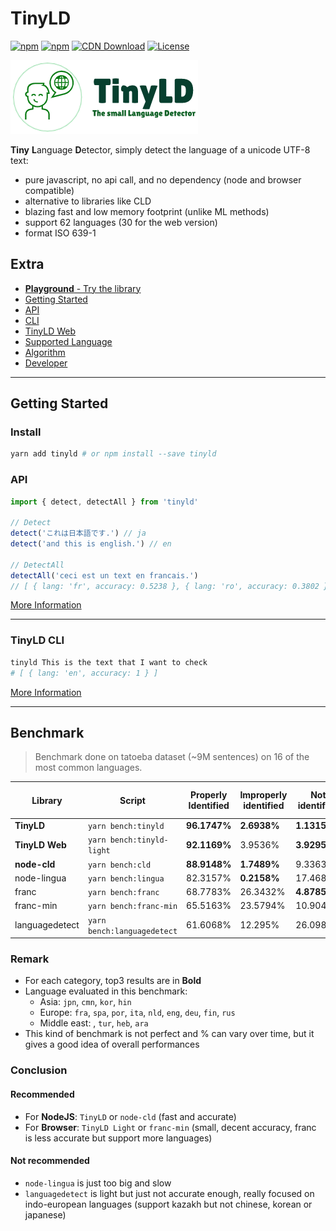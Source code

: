 # TinyLD

[![npm](https://img.shields.io/npm/v/tinyld)](https://www.npmjs.com/package/tinyld)
[![npm](https://img.shields.io/npm/dm/tinyld)](https://www.npmjs.com/package/tinyld)
[![CDN Download](https://data.jsdelivr.com/v1/package/npm/tinyld/badge)](https://www.jsdelivr.com/package/npm/tinyld)
[![License](https://img.shields.io/npm/l/tinyld.svg)](https://npmjs.org/package/tinyld)

![logo](./banner.png)

**Tiny** **L**anguage **D**etector, simply detect the language of a unicode UTF-8 text:

- pure javascript, no api call, and no dependency (node and browser compatible)
- alternative to libraries like CLD
- blazing fast and low memory footprint (unlike ML methods)
- support 62 languages (30 for the web version)
- format ISO 639-1

## Extra

- [**Playground** - Try the library](https://runkit.com/kefniark/tinyld)
- [Getting Started](./docs/install.md)
- [API](./docs/api.md)
- [CLI](./docs/cli.md)
- [TinyLD Web](./docs/light.md)
- [Supported Language](./docs/langs.md)
- [Algorithm](./docs/algorithm.md)
- [Developer](./docs/dev.md)

---

## Getting Started

### Install

```sh
yarn add tinyld # or npm install --save tinyld
```

### API

```js
import { detect, detectAll } from 'tinyld'

// Detect
detect('これは日本語です.') // ja
detect('and this is english.') // en

// DetectAll
detectAll('ceci est un text en francais.')
// [ { lang: 'fr', accuracy: 0.5238 }, { lang: 'ro', accuracy: 0.3802 }, ... ]
```

[More Information](./docs/install.md)

---

### **TinyLD CLI**

```bash
tinyld This is the text that I want to check
# [ { lang: 'en', accuracy: 1 } ]
```

[More Information](./docs/cli.md)

---

## Benchmark

> Benchmark done on tatoeba dataset (~9M sentences) on 16 of the most common languages.

| Library        | Script                      | Properly Identified | Improperly identified | Not identified | Avg Execution Time | Disk Size |
| -------------- | --------------------------- | ------------------- | --------------------- | -------------- | ------------------ | --------- |
| **TinyLD**     | `yarn bench:tinyld`         | **96.1747%**        | **2.6938%**           | **1.1315%**    | 0.1315ms.          | 778KB     |
| **TinyLD Web** | `yarn bench:tinyld-light`   | **92.1169%**        | 3.9536%               | **3.9295%**    | **0.0616ms.**      | **89KB**  |
| **node-cld**   | `yarn bench:cld`            | **88.9148%**        | **1.7489%**           | 9.3363%        | **0.0612ms.**      | > 10MB    |
| node-lingua    | `yarn bench:lingua`         | 82.3157%            | **0.2158%**           | 17.4685%       | 0.7085ms.          | ~100MB    |
| franc          | `yarn bench:franc`          | 68.7783%            | 26.3432%              | **4.8785%**    | 0.1381ms.          | 267KB     |
| franc-min      | `yarn bench:franc-min`      | 65.5163%            | 23.5794%              | 10.9044%       | **0.0614ms.**      | **119KB** |
| languagedetect | `yarn bench:languagedetect` | 61.6068%            | 12.295%               | 26.0982%       | 0.1585ms.          | **240KB** |

### **Remark**

- For each category, top3 results are in **Bold**
- Language evaluated in this benchmark:
  - Asia: `jpn`, `cmn`, `kor`, `hin`
  - Europe: `fra`, `spa`, `por`, `ita`, `nld`, `eng`, `deu`, `fin`, `rus`
  - Middle east: , `tur`, `heb`, `ara`
- This kind of benchmark is not perfect and % can vary over time, but it gives a good idea of overall performances

### **Conclusion**

#### Recommended

- For **NodeJS**: `TinyLD` or `node-cld` (fast and accurate)
- For **Browser**: `TinyLD Light` or `franc-min` (small, decent accuracy, franc is less accurate but support more languages)

#### Not recommended

- `node-lingua` is just too big and slow
- `languagedetect` is light but just not accurate enough, really focused on indo-european languages (support kazakh but not chinese, korean or japanese)
